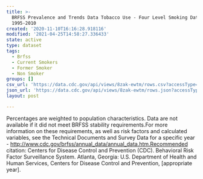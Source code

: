 ```yaml
---
title: >-
  BRFSS Prevalence and Trends Data Tobacco Use - Four Level Smoking Data for
  1995-2010
created: '2020-11-10T16:16:28.918116'
modified: '2021-04-25T14:58:27.336433'
state: active
type: dataset
tags:
  - Brfss
  - Current Smokers
  - Former Smoker
  - Non Smoker
groups: []
csv_url: 'https://data.cdc.gov/api/views/8zak-ewtm/rows.csv?accessType=DOWNLOAD'
json_url: 'https://data.cdc.gov/api/views/8zak-ewtm/rows.json?accessType=DOWNLOAD'
layout: post

---
```

Percentages are weighted to population characteristics. Data are not available if it did not meet BRFSS stability requirements.For more information on these requirements, as well as risk factors and calculated variables, see the Technical Documents and Survey Data for a specific year - http://www.cdc.gov/brfss/annual_data/annual_data.htm.Recommended citation: Centers for Disease Control and Prevention (CDC). Behavioral Risk Factor Surveillance System. Atlanta, Georgia: U.S. Department of Health and Human Services, Centers for Disease Control and Prevention, [appropriate year].
